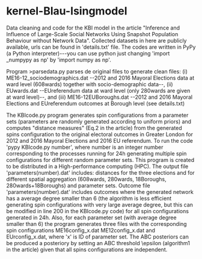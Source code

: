 # kernel-Blau-Isingmodel
Data cleaning and code for the KBI model in the article "Inference and Influence of Large-Scale Social Networks Using Snapshot Population Behaviour without Network Data". Collected datasets in here are publicly available, urls can be found in 'details.txt' file. The codes are written in PyPy (a Python interpreter)---you can use python just changing 'import _numpypy as np' by 'import numpy as np'. 

Program >parsedata.py parses de original files to generate clean files: (i) ME16-12_sociodemographics.dat --2012 and 2016 Mayoral Elections data at ward level (608wards) together with socio-demographic data--, (ii) EUwards.dat --EUreferendum data at ward level (only 280wards are given at ward level)--, and (iii) ME16-12EUBoroughs.dat --2012 and 2016 Mayoral Elections and EUreferendum outcomes at Borough level (see details.txt)

The KBIcode.py program generates spin configurations from a parameter sets (parameters are randomly generated according to uniform priors) and computes "distance measures" (Eq.2 in the article) from the generated spins configuration to the original electoral outcomes in Greater London for 2012 and 2016 Mayoral Elections and 2016 EU referendum. To run the code 'pypy KBIcode.py number', where number is an integer number corresponding to the processes running for 24h generating multiple spin configurations for different random parameter sets. This program is created to be distributed in a High-performance computing (HPC). The output file 'parameters(number).dat' includes: distances for the three elections and for different spatial aggregation (608wards, 280wards, 18Boroughs, 280wards+18Boroughs) and parameter sets. Outcome file 'parameters(number).dat' includes outcomes where the generated network has a average degree smaller than 6 (the algorithm is less efficient generating spin configurations with very large average degree, but this can be modified in line 200 in the KBIcode.py code) for all spin configurations generated in 24h. Also, for each parameter set (with average degree smaller than 6) the program generates three files with the corresponding spin configurations ME16config_x.dat ME12config_x.dat and EUrconfig_x.dat, where 'x' is ID of parameter set. The ABC posteriors can be produced a posteriory by setting an ABC threshold \epsilon (algorithm1 in the article) given that all spins configurations are independent. 
